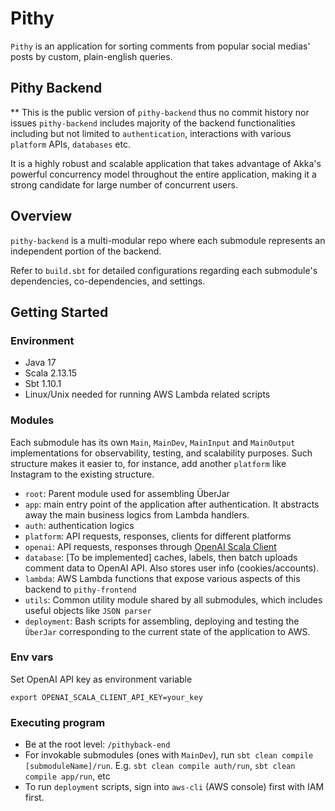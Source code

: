 # Pithy
`Pithy` is an application for sorting comments from popular social medias' posts by custom, plain-english queries.

## Pithy Backend
** This is the public version of `pithy-backend` thus no commit history nor issues
`pithy-backend` includes majority of the backend functionalities including but not limited to `authentication`, interactions with various `platform` APIs, `databases` etc.

It is a highly robust and scalable application that takes advantage of Akka's powerful concurrency model throughout the entire application, making it a strong candidate for large number of concurrent users.

## Overview

`pithy-backend` is a multi-modular repo where each submodule represents an independent portion of the backend. 

Refer to `build.sbt` for detailed configurations regarding each submodule's dependencies, co-dependencies, and settings.

## Getting Started

### Environment

* Java 17
* Scala 2.13.15
* Sbt 1.10.1
* Linux/Unix needed for running AWS Lambda related scripts


### Modules

Each submodule has its own `Main`, `MainDev`, `MainInput` and `MainOutput` implementations for observability, testing, and scalability purposes. Such structure makes it easier to, for instance, add another `platform` like Instagram to the existing structure.

* `root`: Parent module used for assembling ÜberJar
* `app`: main entry point of the application after authentication. It abstracts away the main business logics from Lambda handlers.
* `auth`: authentication logics
* `platform`: API requests, responses, clients for different platforms
* `openai`: API requests, responses through [OpenAI Scala Client](https://github.com/cequence-io/openai-scala-client)
* `database`: [To be implemented] caches, labels, then batch uploads comment data to OpenAI API. Also stores user info (cookies/accounts).
* `lambda`: AWS Lambda functions that expose various aspects of this backend to `pithy-frontend`
* `utils`: Common utility module shared by all submodules, which includes useful objects like `JSON parser`
* `deployment`: Bash scripts for assembling, deploying and testing the `ÜberJar` corresponding to the current state of the application to AWS.

### Env vars

Set OpenAI API key as environment variable
```
export OPENAI_SCALA_CLIENT_API_KEY=your_key
```

### Executing program

* Be at the root level: `/pithyback-end`
* For invokable submodules (ones with `MainDev`), run `sbt clean compile [submoduleName]/run`. E.g. `sbt clean compile auth/run`, `sbt clean compile app/run`, etc
* To run `deployment` scripts, sign into `aws-cli` (AWS console) first with IAM first.
